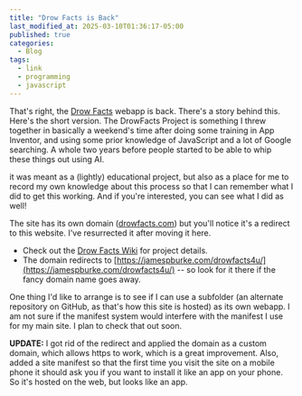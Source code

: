 ```yaml
---
title: "Drow Facts is Back"
last_modified_at: 2025-03-10T01:36:17-05:00
published: true
categories:
  - Blog
tags:
  - link
  - programming
  - javascript
---
```


That's right, the [Drow Facts](http://drowfacts.com) webapp is back. There's a story behind this. Here's the short version. The DrowFacts Project is something I threw together in basically a weekend's time after doing some training in App Inventor, and using some prior knowledge of JavaScript and a lot of Google searching. A whole two years before people started to be able to whip these things out using AI.

it was meant as a (lightly) educational project, but also as a place for me to record my own knowledge about this process so that I can remember what I did to get this working. And if you're interested, you can see what I did as well!

The site has its own domain ([drowfacts.com](http://drowfacts.com)) but you'll notice it's a redirect to this website. I've resurrected it after moving it here.

* Check out the [Drow Facts Wiki](https://github.com/JamesPBurke/drowfacts4u/wiki) for project details.
* The domain redirects to [https://jamespburke.com/drowfacts4u/](https://jamespburke.com/drowfacts4u/) -- so look for it there if the fancy domain name goes away.


One thing I'd like to arrange is to see if I can use a subfolder (an alternate repository on GitHub, as that's how this site is hosted) as its own webapp. I am not sure if the manifest system would interfere with the manifest I use for my main site. I plan to check that out soon. 

**UPDATE:** I got rid of the redirect and applied the domain as a custom domain, which allows https to work, which is a great improvement. Also, added a site manifest so that the first time you
visit the site on a mobile phone it should ask you if you want to install it like an app on your phone. So it's hosted on the web, but looks like an app.